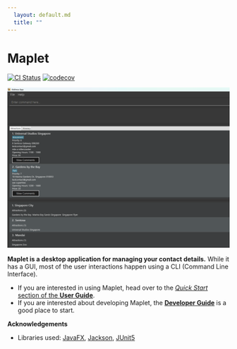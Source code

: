 ```yaml
---
  layout: default.md
  title: ""
---
```


# Maplet

[![CI Status](https://github.com/se-edu/addressbook-level3/workflows/Java%20CI/badge.svg)](https://github.com/se-edu/addressbook-level3/actions)
[![codecov](https://codecov.io/gh/se-edu/addressbook-level3/branch/master/graph/badge.svg)](https://codecov.io/gh/se-edu/addressbook-level3)

![Ui](images/UiAlpha.png)

**Maplet is a desktop application for managing your contact details.** While it has a GUI, most of the user interactions happen using a CLI (Command Line Interface).

* If you are interested in using Maplet, head over to the [_Quick Start_ section of the **User Guide**](UserGuide.html#quick-start).
* If you are interested about developing Maplet, the [**Developer Guide**](DeveloperGuide.html) is a good place to start.


**Acknowledgements**

* Libraries used: [JavaFX](https://openjfx.io/), [Jackson](https://github.com/FasterXML/jackson), [JUnit5](https://github.com/junit-team/junit5)
